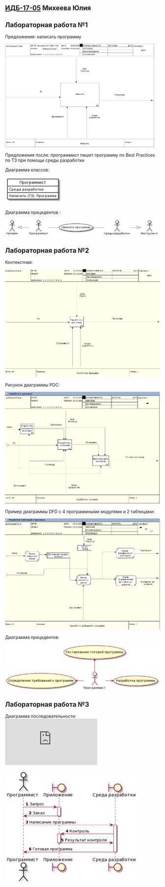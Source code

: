 
## [ИДБ-17-05](https://github.com/stankin/design-part-1/wiki/list-idb-17-05) Михеева Юлия

## Лабораторная работа №1

Предложения: написать программу

![None](https://github.com/juliamikheeva/Mikheeva.github.io/blob/master/laba1/01_A0.png)

Предложения после: программист пишет программу по Best Practices по ТЗ при помощи среды разработки

Диаграмма классов: 

![None](https://github.com/juliamikheeva/Mikheeva.github.io/blob/master/laba1/class%20diagram.png)

Диаграмма прецедентов : 

![None](https://github.com/juliamikheeva/Mikheeva.github.io/blob/master/laba1/usecase%20dia.png)


## Лабораторная работа №2

Контекстная:

![None](https://github.com/juliamikheeva/Mikheeva.github.io/blob/master/laba2/контекст.PNG)

Рисунок диаграммы PDC:

![None](https://github.com/juliamikheeva/Mikheeva.github.io/blob/master/laba2/PDC1.PNG)

Пример диаграммы DFD с 4 программными модулями и 2 таблицами:

![None](https://github.com/juliamikheeva/Mikheeva.github.io/blob/master/laba2/dfd.PNG)

Диаграмма прецедентов:

![None](https://github.com/juliamikheeva/Mikheeva.github.io/blob/master/laba2/диаграмма.png)


## Лабораторная работа №3

Диаграмма последовательности:![Yt pyf. xnj nen](https://github.com/juliamikheeva/Mikheeva.github.io/blob/master/laba3/диаграмма%20последоват..txt)

![None](https://github.com/juliamikheeva/Mikheeva.github.io/blob/master/laba3/диаграмма%202.png)
